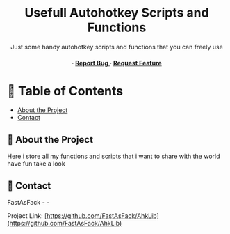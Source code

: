 <div align='center'>

<h1>Usefull Autohotkey Scripts and Functions</h1>
<p>Just some handy autohotkey scripts and functions that you can freely use</p>

<h4> <span> · </span></span> <a href="https://github.com/FastAsFack/AhkLib/issues"> Report Bug </a> <span> · </span> <a href="https://github.com/FastAsFack/AhkLib/issues"> Request Feature </a> </h4>


</div>

# :notebook_with_decorative_cover: Table of Contents

- [About the Project](#star2-about-the-project)
- [Contact](#handshake-contact)


## :star2: About the Project

<p>Here i store all my functions and scripts that i want to share with the world have fun take a look</p>

## :handshake: Contact

FastAsFack - -

Project Link: [https://github.com/FastAsFack/AhkLib](https://github.com/FastAsFack/AhkLib)
